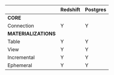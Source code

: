 |                                                 | Redshift | Postgres |
|-------------------------------------------------|----------|----------|
| __CORE__ | | |
| Connection | Y | Y |
| __MATERIALIZATIONS__ | | |
| Table | Y | Y |
| View | Y | Y |
| Incremental | Y | Y |
| Ephemeral | Y | Y |
